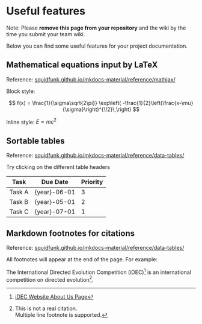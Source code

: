 # Useful features

Note: Please **remove this page from your repository** and the wiki by the time you submit your team wiki.

Below you can find some useful features for your project documentation.

## Mathematical equations input by LaTeX

Reference: [squidfunk.github.io/mkdocs-material/reference/mathjax/](https://squidfunk.github.io/mkdocs-material/reference/mathjax/)

Block style:

$$
f(x) = \frac{1}{\sigma\sqrt{2\pi}}
  \exp\left( -\frac{1}{2}\left(\frac{x-\mu}{\sigma}\right)^{\!2}\,\right)
$$

Inline style: $E=mc^2$

## Sortable tables

Reference: [squidfunk.github.io/mkdocs-material/reference/data-tables/](https://squidfunk.github.io/mkdocs-material/reference/data-tables/)

Try clicking on the different table headers

| Task   | Due Date   | Priority |
| ------ | ---------- | -------- |
| Task A | {year}-06-01 | 3        |
| Task B | {year}-05-01 | 2        |
| Task C | {year}-07-01 | 1        |

## Markdown footnotes for citations

Reference: [squidfunk.github.io/mkdocs-material/reference/data-tables/](https://squidfunk.github.io/mkdocs-material/reference/footnotes/)

All footnotes will appear at the end of the page. For example:

The International Directed Evolution Competition (iDEC)[^1] is an international competition on directed evolution[^2].

[^1]: [iDEC Website About Us Page](https://idec.io/pages/about_us.html)
[^2]:
    This is not a real citation.  
    Multiple line footnote is supported.
